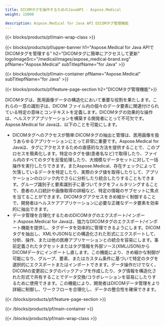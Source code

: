 ```yaml
---
title: DICOMタグを操作するためのJavaAPI - Aspose.Medical
weight: 15000

description: Aspose.Medical for Java API DICOMタグ管理機能
---
```


{{< blocks/products/pf/main-wrap-class >}}

{{< blocks/products/pf/upper-banner h1="Aspose.Medical for Java APIでDICOMタグを管理する" h2="DICOMタグに簡単にアクセスして更新" logoImageSrc="/medical/images/aspose_medical-brand.svg" pfName="Aspose.Medical" subTitlepfName="for Java" >}}

{{< blocks/products/pf/main-container pfName="Aspose.Medical" subTitlepfName="for Java" >}}

{{< blocks/products/pf/feature-page-section h2="DICOMタグ管理機能">}}

<p>DICOMタグは、医用画像データの構造化において重要な役割を果たします。これらの一意の識別子は、DICOM ファイル内の個々のデータ要素に関連付けられている特定の意味とコンテキストを定義します。DICOMタグの効果的な操作は、ヘルスケアアプリケーションを構築する開発者にとって不可欠です。Aspose.Medical for Javaは、以下のことを可能にします。</p>

<ul>
<li>DICOMタグへのアクセスが簡単:DICOMタグの抽出と管理は、医用画像を扱うあらゆるアプリケーションにとって非常に重要です。Aspose.Medical for Javaは、タグにアクセスするための直感的な方法を提供することで、このプロセスを簡素化します。特定のタグを値(患者名など)で取得したり、ファイル内のすべてのタグを反復処理したり、大規模なデータセットに対して一括操作を実行したりできます。またAspose.Medical、存在チェックによって欠落しているデータを特定したり、実際のタグ値を取得したりして、アプリケーションのロジック内でさらに分析したり統合したりすることもできます。グループ識別子と要素識別子に基づいてタグをフィルタリングすることで、患者の人口統計や画像取得の詳細など、特定の情報のサブセットに焦点を当てることができます。DICOMタグアクセスをきめ細かく制御することで、開発者はヘルスケアアプリケーションに必要な正確なデータ要素を効率的に抽出できます。</li>
<li>データ管理を合理化するためのDICOMタグのエクスポート/インポート:Aspose.Medical for Javaは、強力なDICOMタグのエクスポート/インポート機能を提供し、タグデータを効率的に管理できるようにします。DICOMタグを抽出し、XMLやJSONなどの構造化された形式にエクスポートして、分析、操作、または他の医療アプリケーションとの統合を容易にします。事前定義されたタグセットまたはタグ情報を外部ソース(XML/JSON)からDICOMデータにインポートし直します。この機能により、きめ細かな制御が可能になり、グループ、要素、またはカスタム条件に基づいて特定のタグを選択的にエクスポートまたはインポートできます。データ操作だけでなく、DICOMの変更前にタグのバックアップを作成したり、タグ情報を構造化された形式で共有することでデータ交換/コラボレーションを容易にしたりするために使用できます。この機能により、開発者はDICOMデータ管理をより詳細に制御し、ワークフローを合理化し、データの整合性を確保できます。</li>
</ul>

{{< /blocks/products/pf/feature-page-section >}}

{{< /blocks/products/pf/main-container >}}

{{< /blocks/products/pf/main-wrap-class >}}